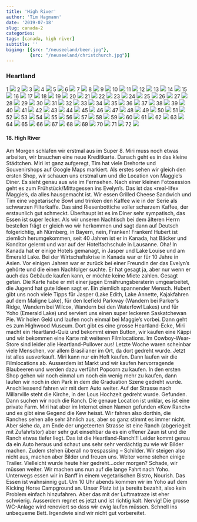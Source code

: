 ```yaml
---
title: 'High River'
author: 'Tim Hagmann'
date: '2019-07-18'
slug: canada-2
categories:
tags: [canada, high river]
subtitle: ''
bigimg: [{src: "/neuseeland/beer.jpg"},
         {src: "/neuseeland/christchurch.jpg"}]
---
```


### Heartland
1
![](https://lh3.googleusercontent.com/caQEqDHMK951-bYgRGRqm5NVfjMV2XPT7-iMs7A3QNGU0npxj1PXkoID9X4sqmj27uiF5E3ICUlKkz64bJYl0_4DFjDCqcvh3WtjIHxXuy_nNQ3kWk5LBzcjEA7vjwY0RoDHeltLleU=w1920-h1080)
2
![](https://lh3.googleusercontent.com/j408YOj0GhxEThO3hPQdMa80ebf7EwEqEEU6hFYqTuMHsEZA-MNIHr1b9w3BVGQ614SATqt0yLAZZioHI_C5iXJyQueWuHvd6ki24ZpN9KRWVu-CY7etTH-cW4v_dNYc-ZWwq-tgx04=w1920-h1080)
3
![](https://lh3.googleusercontent.com/PKTZ6hdwl1AoxsZY78Mr4oTtbRkXDNtrj3gmpDL78zlu2iMXaSjT8F4nCnUbIr5rqUNyf1bNFzSLf921KSXnOtvop5CilaQ04e9ArNoEpLY1P95HU6-UMIhgn3eKkIaM-i3umVy937U=w1920-h1080)
4
![](https://lh3.googleusercontent.com/Lf9m8dVPKWkFt8JHsVt2yxYGCn3SWEgRKNaD0wKYhbAKtlhpSAWYsoYeg4sf6ncuVRWXlDawnti7M5nNyeVw9gdVBN_CpotZEEkjyrSymp5-gD6Vbz3mayJ20u0eL04v4naWbLckb_g=w1920-h1080)
5
![](https://lh3.googleusercontent.com/WN0Igi8849dQFCQgs9MDEZonu_79WUBcDbpDfucccJyANouleHmx_rl7tH7suXHaS5cx1esLfz_qRVQSrjkuB3qZmHWST2vrNQh_D789C6yML_eLlVWSCSliEMjaunCC9T8FZSktj8A=w1920-h1080)
6
![](https://lh3.googleusercontent.com/jCGAUM_o_pge6kWbCbc32pr3pWmOQVf1b7I2bfrC66DEjl_dXRGMivs-Hpp437t7IqQQBhvxWIm2j9ePNXtGY4KqTpzhSm7j9ToDoLARQ_jxGjue4SrQUng9_BtAVo4dq-9bWXEs0Ro=w1920-h1080)
7
![](https://lh3.googleusercontent.com/oco2_j1Bk8CY4-EL8s34VS-n3FNPDZ2OzGHheqmtDZ09zkZUBvbLlFhW9VljTnWPiOse_vVBv4BWFcoICcJvwXBA5UyioGLeR2T7vnfiLW_7ddnNkrVbvngm1h8KC7-PxFDwdGEx2FA=w1920-h1080)
8
![](https://lh3.googleusercontent.com/1pDyVULN952CipWDa0gEZ3wb9z2KPp5sHcIhbzjbF45_MuyjlkmfX0w-1ryOUqwQ2jxGUKe533H7h1_HlUhY5XcDzfKj_dnKY5s97UjtcB3g-DuU_74X6i2QuoEaR01KxgUxHJvLYIw=w1920-h1080)
9
![](https://lh3.googleusercontent.com/3x-ZG0qLPoihvMzpMa-28D1FgdKG789Vc2WlDk1JXD5DrxkUmQtuvjEJ1OzNnKbofC7VVDLtKu570we4CRnsTM8cE6uRFB7bw37y-S7xN8EUEmBzs2WGfgHR6hKJ4dgcaMil8sX-Qbs=w1920-h1080)
10
![](https://lh3.googleusercontent.com/uNorzUbeopUtn_tf-zxGO0ItbeKSEyRW6eeMbVD1QKqIJMHN3vJhoDJW6dhCG-bbheNi4GONY1t_YnBOiWjijDU3qgZVUTN90dTAtDus9Oiiaqlc4Yl731tfMr_VdxzisIw7O3bIhWY=w1920-h1080)
11
![](https://lh3.googleusercontent.com/WlCbuAuaM6coBZjxadVriIqZHopgiD7y83b-VDhN9_vaNGH6nvuFhE5oTt-8SxzBwxD-JolI3QHVE2rZcPuaCXyBs4iBSiItRI5YLNql4QumUur4TsVFYYQ2ad5yMOVpU0AmbLnvHck=w1920-h1080)
12
![](https://lh3.googleusercontent.com/wFfGmqPW5Syk0x8W1Bl_hxCNO51LP2zPN3njeau1XVI5MzRDy1aM_XtdAmze4ZABtkE-w6GajvKVwIDc8EC9MQ9lEji43iiV9LVJ7LCjw472AYWCVMoiUtJsP6xFhC70TDcUbOxdeqs=w1920-h1080)
13
![](https://lh3.googleusercontent.com/dJODguQ9WPsYPgJ4ziB28Aj_95pQBK4JGXkDZZOIN4XSCc3lm_JRFcfih45AypgDjFnJQd61uQLaDw7i28MBkouBqvoqU4gbWUIcPvXkprj5zwd-8h9XzlTbtw43Gmlbt8dZfIX0PAk=w1920-h1080)
14
![](https://lh3.googleusercontent.com/EAYWIDdbBuEHAdD1JAQlZcMriqoFtEwugbkjtsiSu4KsNWnpn9uTmRbaEN2W0h-pVs0QqMqzxOibFiRjXGxzBsZysaeio986BagCyi5aEj7keHtY8nmwWY9gzXHn2fH45jcLnx7FAyU=w1920-h1080)
15
![](https://lh3.googleusercontent.com/bgoxW_jwAMgfN_ERrL4A4Yjw-gHhB1zAhaC2oxgBxMIKkC-cd_t5FjIjRBiJ1yrjUPImUNSbZTvxvlF79ub0nyyBrVi2haHhkKfhHxOfqc18Qo_DGOR4Xw67hhKUH9bJhEADgzJGGGg=w1920-h1080)
16
![](https://lh3.googleusercontent.com/unAXskh2clL4oA5Q1MMyE18sOJffQi3aNuYpAweD-OiDa-2Pla7Pia-KUNzVgVtm-xEf_nQZtFbzd9Gb0m9d9R4EM0eJ35l7OJP2upIoytewtbDzsr-5rl9tJhYvoyfkTOmrtSz4qOc=w1920-h1080)
17
![](https://lh3.googleusercontent.com/8wKJXmPw9Jtq0Y5RTmKpbUT9-JSlhiKTbuCvFB3zHCmamBnrTEi-nB0HN-5Qqh6Wj_1DuqIOFekllZjgBjPxfrMzTKB5NvgkXmH0KPRajAo5ciFGOmojrjhq8rUNVRBKrccDT9Nu5Gw=w1920-h1080)
18
![](https://lh3.googleusercontent.com/GWucXVCIAyEGg3vYieMj22xbjg7PUcbL13mqawCwiUjEOJU3k1rNoOusBs7CfoZYEvzD7SEarkdA5LKIFNIhg129e3x5D5VpGaI9uWreFiQgw5cV6Q5jWFPx9o9ljK7Mfz0jsSLPQuk=w1920-h1080)
19
![](https://lh3.googleusercontent.com/K8o3OO99g309Pn9Pse7MtiC74fpWirVVNZxCBH17gQH7hHZoyJjFrdm0uBYc8OAzWu7U_X5dxsAjciY4gE6AM6s3_XgjcYFY8f0SlSHWp5bhrCeIISpWjKkrIPJ-Gsp7323POVZnHgE=w1920-h1080)
20
![](https://lh3.googleusercontent.com/hE4G2rc8tUXBb1gUT8IuJs4c8fazAS_RFQuiJu0uKr7C-8oCHbUW8ITphTQfP_u32Fh8PT-zSjKLkZly60crLW7vEBY2DpzxWmD0ahY9dXsGnSPjb5cpE3YJ0Z2LPsUQtqmcHBSRG-s=w1920-h1080)
21
![](https://lh3.googleusercontent.com/XO6hJ_K-5VPxbijF8C4KG9rmHaxcZGiVf38T-nY44a0L0Zfr6mEuzKZO_Clm_kIeQHoh7p0kYZ4MNuBx-hkX1q95yX7JH5q8g58lqASC-A_XsvxR1kVU4-3FUiZ8rFhbu--5tWGwOwI=w1920-h1080)
22
![](https://lh3.googleusercontent.com/TI_6yx4tztjTP_o447qwPlWWYvoa9kPGXTHmcXlAZ4IKQQE_3uoM7pEkKo763_G9facL3ArPN31aV-j_FEQaohYV1twYgalJSTZYgYugGkJJA__fL6tHo--dI05FO3ANQg6OvGBK_c4=w1920-h1080)
23
![](https://lh3.googleusercontent.com/LHn3Kd8ekDnpysNsAx1PM7Adf96DNnBzFi2pEnaF_gVLg4ByB-fyy9XeKQ-hZFb1O4l8O3ASZQe9pnpaKrfhHuHlvUJjUFAzmQ0AyPvWou4nJ2garsgSrW5EF5tR1kxZS-s5BaterS8=w1920-h1080)
24
![](https://lh3.googleusercontent.com/wNwOmT-aeszCVPNC_rQV6tn6SiPm6HA9sof348MYFrhTH1WT4T6tfxXpYvT7ot6rg2-3S-c7VLpAXyq62Zq1mNloYZLfT4n8VbIm5NJnu5QelGkqIZ8T7-qR2sn_RCHry3mYKxN02G0=w1920-h1080)
25
![](https://lh3.googleusercontent.com/9NwiYlJJ-1J4weL77ghkCwPyHqMehCraaQCkVVtqj4spO_UCqSGX-XtNXgczrm34hziTZ2NWxifqXDpJxvCZdGPQT-ggZKwK0ih2jlNKhvOsj6oePkzibJKi8koBBe6GwkEHHv2cSzU=w1920-h1080)
26
![](https://lh3.googleusercontent.com/bkFOl1Z6kEqBWoI6SHFg7T44P6pbFKwHmRHeov0K97hWU6ETc6CpkU8kgPcQvSk2t4vajcS5G7yonb8vXIpYYWdBUCWiyFEcnKz9fUxeBOix6geqaLclg2YUZJ0Tm47IvKtO38_4BJI=w1920-h1080)
27
![](https://lh3.googleusercontent.com/GlwNmAKLfTZtU6dVqq7QCf4krl4ufEGSSTohLOflgKcchChg34kCEoX0cP-qflGK2AhfxZyOjftK9fLQyqFaLOFv1KVQSiCPwFNYLLIu2G0FE6UzdCrQ_sGmVyZTwDKqRKkqnIvHu3s=w1920-h1080)
28
![](https://lh3.googleusercontent.com/mj74NUNNfjHW9lYd6CkzTdR8EmefrhKAywFkH14NB8A819KcY-fm3kCcLpqWy0su5aP7KZBKVI_T0zB8LENGOYGmxSkYpWylemQ4qfT75wZbpo0pXsmCNBhJGecL3TiqY4Kl4YAwse8=w1920-h1080)
29
![](https://lh3.googleusercontent.com/uQ0xKfXOI7r4hYjbi14nClnNXiyUuMQc0tSlgpwYMyjMSzr_Vk1o_uMZrRIMQ8OIz1Lwo6j1JyxcETMyK71g9oIYY5gCI_qnZ52TbQ4NG_i8XNFFBDMkoOhjCYvozf07gmqcKT5Ptz4=w1920-h1080)
30
![](https://lh3.googleusercontent.com/9gaZXsFBlTTnmA4mutQEm-D01_et6F7ZEYN_3g1Q0vsoZgXULpqJoECy-VZJdKDfMqWBxyDr_qmDXgBw71UKNQuL7zR6qoMVJkPMaoX6Jv97aJHppoFlKq_RjbzSLWP9pHux_f6OHRw=w1920-h1080)
31
![](https://lh3.googleusercontent.com/eX6sUWehuZhou2pxSTR-J8npA0qS9hcd4DBn0CffSbwvflWjwMj-UVvpr3sNYuaH8-zbdEMRxPbkPRtYH481zJ7QWmLvnedKNV1gIO4gBq5OvCKbt0xISCZoNnG37GHsmXuMR34eSOo=w1920-h1080)
32
![](https://lh3.googleusercontent.com/Y3X9t8zI26FUmE9WIGUxWqIxENodE2n9BeESLgEeLFKo7uVr9Jg8ZhxcVSJeynxEFcA4MnKVl_HODL0CwvkbBlnkHAEfuB_O5OIYZKblVSx2E7wA8ntB-iCeMBTynpuKNULaSSfMyvc=w1920-h1080)
33
![](https://lh3.googleusercontent.com/cyuYRDu8Up7CMIPNzxGsBLHn2LsrDsykPpC38U6cQMKaZq2xcNxJO3zV8Qn4oacFKm88q0oCO1K8rGUkVGDyRpfewt0axQAZijgGdBTJ6rGkak12Du_odZmrc8LxBueRuofj6SOFuIo=w1920-h1080)
34
![](https://lh3.googleusercontent.com/HuOI32k6W4KY0sehIqoLEPbB3FgCnJPiSt_O1sA9VAWgg-1nQVhglkuI9zAVRSIMFEwp223g3ZeQ5ifIxxuOE-GQpjHV8r_RpmIK9Dm9lZQSG2DYpbyGR5qMLS64VLmimMYsF71YDpg=w1920-h1080)
35
![](https://lh3.googleusercontent.com/sSeXCzM71LJ4MnQ_6Y-rhBmrFOIH2PmV8OBPXtc4SszTZS3GxIgwTXA-6WJjvcgs1H7zgvU6CmQxye7YlQRmSXtBT-w3BGIuOQMqGZOro3x_9X0mgO-u-19vBXolu-HdT9iMLQU04Pk=w1920-h1080)
36
![](https://lh3.googleusercontent.com/QdNL59bvUzNhcPXQEr5BrVgB7jFaKSens2qhU34GmQl_34gC4V1JC7zlVLuC8l-bSDM0dNF9fXk-RKDAOHDSutkicuK0J_BqoqJgwiOxOt8X9x1wkNikcgEk8AX2yJ5BrVjJFZBH2R4=w1920-h1080)
37
![](https://lh3.googleusercontent.com/5ztNil7TEFoUSDJ3jrv8gvgKH9hFvbqRx0rVJbt4RJsXEfgUfqSeAFsWr_g3pRKyaIerMzHDCs9naOsTjOSnnJYL6d1ojd7GgwHk0rXy6wT1kPmKdmZXsrAdbFWLklFhmtW2PDj6Sns=w1920-h1080)
38
![](https://lh3.googleusercontent.com/zWKyQ8IlgBS2Q5U7BzlmhAd8QBJ9NVj7VJn9ZHrqgkaFams7HMOW7eav0ZK26uSZaRFfKhOUan5eLrWpUtWnvFe2hetSiVkROcnkAYzOp8EHCR8hBEd-VoBNDl2oz2G-5tlBlX1Lsus=w1920-h1080)
39
![](https://lh3.googleusercontent.com/bwpNnjO296_PbnykAcm__EpBR_Sd3LIZOU0fGUGY7T1Ejhg5CAaiKFLYevC5K5uF46FZxV2eUQo_qxlfekuFf4RxLxusLKn_GCnKmPXKcF9QKQKIMEuUzdU_ZHeFt5x99ktu6ICa7-o=w1920-h1080)
40
![](https://lh3.googleusercontent.com/adaJ93tlYryyJMCKqZiigGzYZcW6NY48sttzNSP18hnfVX0eE4YEUTErqw0qD-ILhZb-M0E1oAlJhLctIVlVyIfxwfGSkm_nYqSgWaqmjT7-wwUcj9uN-zBG0e2ZeBNZqL1eQGfKTAk=w1920-h1080)
41
![](https://lh3.googleusercontent.com/xyHvoIOaeJUAEHPi2tVm_dK1mygf_pqWaiEySDPvmpgccyADHP7MQi4y4ocR9H3RnA0K6vniJi6crebFkvwf_ukhxrV4EK2-dhj1SKXn3A8SueSRLETVC6K7kPuNEJQpSP6Z5H0lp0U=w1920-h1080)
42
![](https://lh3.googleusercontent.com/cAMtMxhwzKlTtILPjZOgMZlcgNVGfe8DeG5lIWgOIQswxUNlYvyW8tA5uEW_XbCydcRM_qVS-jsup2QbJjg1T8QPpQekLwI9Z5Lvq50jlIIUFTwqWCqyiij5AkG6_tYk7SDYfUGk370=w1920-h1080)
43
![](https://lh3.googleusercontent.com/ViA8HWsRejefKlnWWkvWUDXILau_BhYyqGI2xNh4PAITEYjLHkw5rQDdhdbJFveE2Ck3IxVgwqLNABppdrCY_L5j4O1hmraat227RVula_sUUAGhvbxUILkcatNK7tpRgPWQ3UgZCW8=w1920-h1080)
44
![](https://lh3.googleusercontent.com/DfgXxgW4345J36WaPnIJv8Q9c-tm5h1Cft6GZ_uosTL2EziRtdMU27QUzGfSsKGZ9BFXkOsq4T1vt8znnd7aLIKSuEdll-BZ7pE2a_basLbrw-BPONBlqS0v6gm_XhRUQ6F2LXD8w1A=w1920-h1080)
45
![](https://lh3.googleusercontent.com/MyqdQBSQqY_1QfXr11oQef4TVuyMaioezzuhW3xlK7zK0A5s6ER0TOUjRDW0dgmCPzGrETEhUfRj_UbSPzeYYi4Oka5d5f2x0YfevsEveEs4-fFDmLXFRg0454nOrdbnAIRKaeWZeOY=w1920-h1080)
46
![](https://lh3.googleusercontent.com/3LLnOaJ3y4HKSQ-Wor-06dD5Ur06XsZ6zXcv_MPorLrl3jRZLtHnRl8htG_z-yh-JCNAKqn__jBoq6WloxAyCkXxFN84dJst0liN_kKynMq2yJw_upVE3FCBsDNr3rKlItVqXnmqVXg=w1920-h1080)
47
![](https://lh3.googleusercontent.com/YWj4XiqBPHjkiwKRcp6takywZEjn9_lwYZrSDsIM0M93goKbCX4SvoMKBRALtzRYKM6sVlk1t6acPjVKM9GJPxtsr-qF9Kktx8PZVclq_v1rMztJ6_GcuVQZbT193XbP6wuSdmHHYlo=w1920-h1080)
48
![](https://lh3.googleusercontent.com/ovqgzVtpqq0obqlVZ1OjXJOp9VDXmCPqjQ4tI0uo0O2Ev4u9tkf5ALV6BbIwboFSsptw8TVULYq4PfhjLC0wF2volCQNe8_yGMWD1eS2B9OkICUpGYr908v8wKrstYucA9oF57anwuY=w1920-h1080)
49
![](https://lh3.googleusercontent.com/QXa3CyRayNNGMtJTf75DvpYYBAaNiF4wNn2z58Gp1aN1oC36c6A2eojTzZMNuWHObGGfwhXuyxGxEvu6CNNs6VQdbpdlYNm_VVSqywa6N6tCMOEcnypqqcCCRzXypIBPr3vvcTRk2N8=w1920-h1080)
50
![](https://lh3.googleusercontent.com/Ro-dx_osMGObJwiMMk0vM-ubUrHLFCdUSJmaEo1FKfkUeOxLOCjFOOFBgZP_D1FP72FBMlFQRIZyMXlSdNzfPm2OFLsjKoGBpwNIZMNMSslZqYz_t8P5mvwi4QYMyckyIIvouSrrj2Y=w1920-h1080)
51
![](https://lh3.googleusercontent.com/OV2qTaVO-y_sZoVBeAqN-HCU48T2GQZ6mgQ3vBKO25cCqV0ePMgQDmiF5xmzpbbiCGLyi3OfOWi_lJxqwyt9Zucska35HLWDUGRY-xjvHldp5ZYleAXWYZLWzC6E85td9YOIS_OHZgY=w1920-h1080)
52
![](https://lh3.googleusercontent.com/_IyI3psI2M-Hcl9qP9wksETPbb8spz6DIUCW7wHdRmy5Mfsg3bsELgBu5qr9v9pVV9ceTCqtAnnjswqJB-zWePL3TQ_WEtA9KRPJbpAjRYSHdNOWkjLL6ElrscAkO3TW5DRBj2-890s=w1920-h1080)
53
![](https://lh3.googleusercontent.com/rNocvGgx78QkqXXCVABAsyRVzEp-SzWwiQCDGCOQ5NPIonYe4l1VkOJNxx2aUeO2xm4-_t0qMUi5I12H_LlMTsLUQVJH2sakwHiKRrXEifAt7SAMn2PyLQSgom2lVIjpZZhuTSEtnOA=w1920-h1080)
54
![](https://lh3.googleusercontent.com/ibn4atj6GyA2PCr5mywXpaYFMtlujHg79t2xzmdTOf00TCmStRfzZQ-MAcpARNcimAr23ltxwhQDc38hdYBWQl_I1I28wzEJDtAoo2lrr2nIZhccZLfT2BIvSAYh7A_1Nn9aPVLo_C8=w1920-h1080)
55
![](https://lh3.googleusercontent.com/7os9j8I_IOA-TWS8wEypGIT4FJMljpf59hiwUbv4gNP0_pPmOOH0bL2BIMzeCYm8nfMXyQBM0Z6XMiL81kL4631FTJnDd96UD_OmCHOG9063RqSm8mT18UU-ABX0LPTOer408-84iDY=w1920-h1080)
56
![](https://lh3.googleusercontent.com/p4pdMsR24BbzQf8S9J8w8ONvpNkWKdwfJqlg0Yc0gOYZ-WH_1hRZdbHxSLJDav6Om-FTJS1t1wWKn6HFh4_JQ1E8jiyT8OEpaV0uZD2-44AJ6BKBzHUmkanEFwGuaF53eLsW0ED9IHg=w1920-h1080)
57
![](https://lh3.googleusercontent.com/dkd9vOczfznBFIbf9LMsMhAYaxBG8mZkgRZeOnNN3If_I7XiKCG0PeQVgZM8wTBYnpQhJoSKVzvlHfnLat8qAmDk3zIXIeYcF295qxjuB7S27wmqH-AMJZ62iWY6xerUdNSxOEshTMs=w1920-h1080)
58
![](https://lh3.googleusercontent.com/zfcyRT9-rpWM3eGhM1Z461HTHDFYdE6Cjv5GWoHLmb72qLiaQQNVJs_NV-iApHLEItf4JIqN0vXk-rFMOsFcYkRPcpgyrA46-_SJalLCShapw7mJKo_Xht3oQ_ctVK2Wn7LMK5Pn8Oo=w1920-h1080)
59
![](https://lh3.googleusercontent.com/ZEEqfnvoJvOgHPsgQ7DeLM9PuOCliuO5xZSylqjAyfluFFzr-KU33IZPN9RYRQ3ca6m1miZG5RHrI-QIQO8cCkl65R7jq0gOPHDrPhWe_wC3KWtTrDsrDr_LUTE8tno6kMp4YsXS6cg=w1920-h1080)
60
![](https://lh3.googleusercontent.com/wgnhG90XTkXgpbg28WUiBchgVmN6UbiDsSH7F4ZfDvzRSa9tc57nEMXkFg2hGlYabTrHUk_dKNDZy1tt6ElVdgPCb3XRuIWpxKZvmofTDVGX96VZ1VT8Da_VyjMejKqrPQmh7CdCt7w=w1920-h1080)
61
![](https://lh3.googleusercontent.com/BJzY0h8QijtGI_LTBFu0_4Rqn6m7EfnAEGxXjuSCr-wxiFaozPxx9kYsCWZHcIHUKX6oFbmYsw2R2NA1ru5_OapmbEjARPSYLXdYDUauYeSz2rwTeWX7BKs5XC9jKUAIoIWonDrwaM0=w1920-h1080)
62
![](https://lh3.googleusercontent.com/mxeBNepQD1ZozSFP2tOxvgJBiG2YTN_maWqGOu6K3ImV79eUf17sQXh0F7QrppjRHZTnvFirH1CywKXohfSdQz50YLlTWwjZpuEexBA1Ynn8suMUStJIub8XPfajDUUHOUrobGunwFw=w1920-h1080)
63
![](https://lh3.googleusercontent.com/mOtJHFB-CKZRu8Z-ht5DyZ78gu9LHBbZJDFpEDRxTrMzQj8AthXsclDwSk17CACcq7FJK9pqKCfJ1ghBg43hL4g9JAZKsY2YX9QxoEYe3Rpd5xFJUtBZQGXX9EjF8aMLCJ7-7rdStIM=w1920-h1080)
64
![](https://lh3.googleusercontent.com/LhJ9cxWzsgMkSHzjDDHYjduZ2v09OSXvKGlSp3bbBlJDPQXS_7msT1dLuSEyVGoc_RsEoAlF56sjoHhVX--yhOG130pVs43bJBnVSvmcHQkgrMYYHN4XctMVsX3i_82sp6ByPCWq-oQ=w1920-h1080)
65
![](https://lh3.googleusercontent.com/CQWNBVe59JuiNh-Rkr6oHXwXpPGaETSFlGCpD-KJ33T997Dt2O9cpR9Zk0ebqenm7GcIBIpFWyLUQWLDV5GP0-wohjQBz6KQRwnsCARv1E7pkiozDI-guwjY1HfQSykAm3GY11CXccQ=w1920-h1080)
66
![](https://lh3.googleusercontent.com/oP_PjslIT7ngx-xYOIx7qhRuPu_AfJdfDsIromZRSma9K-t7vGhQlMkeEtr2y6RdwYVChmCFPe4Dix9jNZ2UnrWTMf4Am3kD1EzoSKwLkRYmZpNTZYKsASiJeHOLrXJoXOrexRW4_SI=w1920-h1080)
67
![](https://lh3.googleusercontent.com/hkodRt-ZrAUmh19PDBj_GrhWwbp531tnjsa2B64njltMj-hqHPUNzOZMuf0C1McI2YmOIH4ko9uPAMhLr3hTex1npsWnc37ELkIebrpXyGDToxyciUOh8U9jH7VsGxk13eUEzwGXtB0=w1920-h1080)
68
![](https://lh3.googleusercontent.com/Y_W-A_vWTXoohkpSkphnVkHlaVGB4WN1bTr22gqp91IY0Qdvr0HIMoX6NwV8zVq_SrUcfBzNxWE6r-D2mpkdoB4FbkHABrxLOszIZot4zCx8xd3V7x4xA3G7tpkTdvmb7NKY4caMB_U=w1920-h1080)
69
![](https://lh3.googleusercontent.com/ISLgd43wkUUaBEJ1hzqJfT3REwdt0vvndqrYIcDwCx1GROc21xSY4LPEHY8RxHi2Yb-tmpX9V3n6QuYKXG0mhbBjF1HTjqkldTg9ZFgsh_2rGcKaGhfk0ur_aReouF6uiLi_Y5cssTc=w1920-h1080)
70
![](https://lh3.googleusercontent.com/EtXp6Vj6PC8OLhOIVCQn_Wldm6sYptlfaP43IagFr7qXixQCCFSSjxSHmIcQZYDrQRNqdGIBhYgaggNYHCliO3_I5VVwzrT9PoInyFPdjOXsQdp_92XY-Se-Fa2g3xHeR2v6WVHsHq4=w1920-h1080)
71
![](https://lh3.googleusercontent.com/Arkh3Cxe7m1_4bp-YlRLp82jIPWQ2UBuB8-dEaS3rGsfD6fGTh4Hi2Y4GOMJB3dwWCWRGoY3d8A9uqIIdAxLAVwR_-z3kQZ2hFTCizCHoW8wM8meJX8mBLov_Kw9Vepcp4q_YJZryPs=w1920-h1080)
72
![](https://lh3.googleusercontent.com/PVdjl9GkUGdX6BEr8-X7S2br4NHtZEDI6DOCHos2lzqjspE_HaRRNZ6n6lTPwRvT4lqxSMf864ym-9V-054TqQL5WTS89aKtYbUFWBTxWr7EEIPEegywBubdRxXVE6K6AddeJUORs44=w1920-h1080)

#### 18. High River
Am Morgen schlafen wir erstmal aus im Super 8. Miri muss noch etwas arbeiten, wir brauchen eine neue Kreditkarte. Danach geht es in das kleine Städtchen. Miri ist ganz aufgeregt, Tim hat viele Drehorte und Souvenirshops auf Google Maps markiert. Als erstes sehen wir gleich den ersten Shop, wir schauen uns erstmal um und die Location von Maggie’s Diner. Es sieht genau aus wie im Fernsehen.
Nach einer kleinen Fotosession geht es zum Frühstück/Mittagessen ins Evelyn’s. Das ist das «real-life» Maggie’s, da alles hausgemacht ist. Wir essen Grilled Cheese Sandwich und Tim eine vegetarische Bowl und trinken den Kaffee wie in der Serie als schwarzen Filterkaffe. Das sind Riesenbottiche voller scharzem Kaffee, der erstaunlich gut schmeckt. Überhaupt ist es im Diner sehr sympatisch, das Essen ist super lecker. Als wir unseren Nachtisch bei dem älteren Herrn bestellen frägt er gleich wo wir herkommen und sagt dann auf Deutsch folgerichtig, ah Nürnberg, in Bayern, nein, Franken! Franken!
Hubert ist ziemlich herumgekommen, seit 40 Jahren ist er in Kanada, hat Bäcker und Konditor gelernt und war auf der Hotelfachschule in Lausanne. Oha! In Kanada hat er einige Hotels gemanagt, in Jasper und Lake Louise und am Emerald Lake. Bei der Wirtschaftskrise in Kanada war er für 10 Jahre in Asien. Vor einigen Jahren war er zurück bei einer Freundin der das Evelyn’s gehörte und die einen Nachfolger suchte. Er hat gesagt ja, aber nur wenn er auch das Gebäude kaufen kann, er möchte keine Miete zahlen. Gesagt getan. Die Karte habe er mit einer jugen Ernährungsberaterin umgearbeitet, die Jugend hat gute Ideen sagt er. Ein ziemlich spannender Mensch. Hubert gibt uns noch viele Tipps für Jasper (Lake Edith, Lake Annette, Kajakfahren auf dem Maligne Lake), für den Icefield Parkway (Wandern bei Parker’s Ridge, Wandern bei Wilcox, Wandern bei den Waterfowl Lakes) und für Yoho (Emerald Lake) und serviert uns einen super leckeren Saskatchewan Pie. 
Wir holen Geld und laufen noch einmal bei Maggie’s vorbei. Dann geht es zum Highwood Museum. Dort gibt es eine grosse Heartland-Ecke, Miri macht ein Heartland-Quiz und bekommt einen Button, wir kaufen eine Käppi und wir bekommen eine Karte mit weiteren Filmlocations.
Im Cowboy-Wear-Store sind leider alle Heartland-Pullover aus! Letzte Woche waren scheinbar viele Menschen, vor allem Brasilianer im Ort, da dort gedreht wurde. Jetzt ist alles ausverkauft. Miri kann nur ein Heft kaufen. Dann laufen wir die Filmlocations ab. Ausserdem ist Markt und wir kaufen hervorragende Blaubeeren und werden dazu verführt Popcorn zu kaufen. 
In den ersten Shop gehen wir noch einmal um noch ein wenig mehr zu kaufen, dann laufen wir noch in den Park in dem die Graduation Szene gedreht wurde.
Anschliessend fahren wir mit dem Auto weiter. Auf der Strasse nach Millarville steht die Kirche, in der Lous Hochzeit gedreht wurde. Gefunden. Dann suchen wir noch die Ranch. Die genaue Location ist unklar, es ist eine private Farm. Miri hat aber im Internet einen Namen gefunden «Kew Ranch» und es gibt eine Gegend die Kew heisst. Wir fahren also dorthin, die Ranches sehen alle sehr ähnlich aus, aber so ganz stimmt es immer nicht. Aber siehe da, am Ende der ungeteerten Strasse ist eine Ranch (abgeriegelt mit Zufahrtstor) aber sehr gut einsehbar da es ein offener Zaun ist und die Ranch etwas tiefer liegt. Das ist die Heartland-Ranch!!!
Leider kommt genau da ein Auto heraus und schaut uns sehr sehr verdächtig zu wie wir Bilder machen. Zudem stehen überall no trespassing – Schilder. Wir steigen also nicht aus, machen aber Bilder und freuen uns. Weiter vorne stehen einige Trailer. Vielleicht wurde heute hier gedreht…oder morgen?
Schade, wir müssen weiter.
Wir machen uns nun auf die lange Fahrt nach Yoho. Unterwegs essen wir in Banff in einem vegetarischen Bistro, Nourish. Das Essen ist wahnsinnig gut.
Um 10 Uhr abends kommen wir im Yoho auf dem Kicking Horse Campground an. Unser Platz ist ja bereits bezahlt, also kein Problem einfach hinzufahren. Aber das mit der Luftmatraze ist eher schwierig. Ausserdem regnet es jetzt und ist richtig kalt. Nervig! Die grosse WC-Anlage wird renoviert so dass wir ewig laufen müssen.
Schnell ins unbequeme Bett. Irgendwie sind wir nicht gut vorbereitet. 